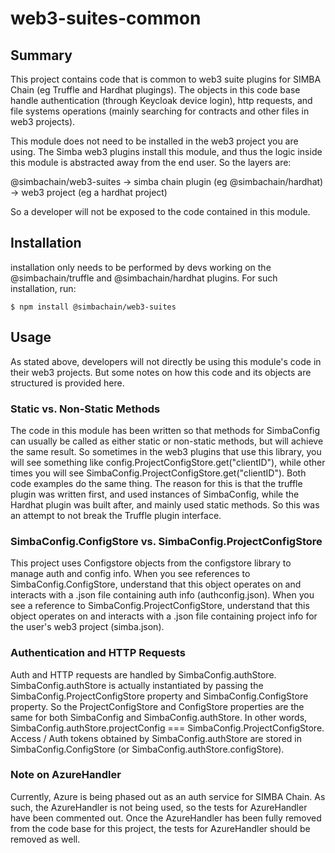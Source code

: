 # web3-suites-common

## Summary
This project contains code that is common to web3 suite plugins for SIMBA Chain (eg Truffle and Hardhat plugings). The objects in this code base handle authentication (through Keycloak device login), http requests, and file systems operations (mainly searching for contracts and other files in web3 projects).

This module does not need to be installed in the web3 project you are using. The Simba web3 plugins install this module, and thus the logic inside this module is abstracted away from the end user. So the layers are:

@simbachain/web3-suites 
->
simba chain plugin (eg @simbachain/hardhat) 
->
web3 project (eg a hardhat project)

So a developer will not be exposed to the code contained in this module.

## Installation

installation only needs to be performed by devs working on the @simbachain/truffle and @simbachain/hardhat plugins. For such installation, run:

```
$ npm install @simbachain/web3-suites
```

## Usage
As stated above, developers will not directly be using this module's code in their web3 projects. But some notes on how this code and its objects are structured is provided here.

### Static vs. Non-Static Methods
The code in this module has been written so that methods for SimbaConfig can usually be called as either static or non-static methods, but will achieve the same result. So sometimes in the web3 plugins that use this library, you will see something like config.ProjectConfigStore.get("clientID"), while other times you will see SimbaConfig.ProjectConfigStore.get("clientID"). Both code examples do the same thing. The reason for this is that the truffle plugin was written first, and used instances of SimbaConfig, while the Hardhat plugin was built after, and mainly used static methods. So this was an attempt to not break the Truffle plugin interface.

### SimbaConfig.ConfigStore vs. SimbaConfig.ProjectConfigStore
This project uses Configstore objects from the configstore library to manage auth and config info. When you see references to SimbaConfig.ConfigStore, understand that this object operates on and interacts with a .json file containing auth info (authconfig.json). When you see a reference to SimbaConfig.ProjectConfigStore, understand that this object operates on and interacts with a .json file containing project info for the user's web3 project (simba.json).

### Authentication and HTTP Requests
Auth and HTTP requests are handled by SimbaConfig.authStore. SimbaConfig.authStore is actually instantiated by passing the SimbaConfig.ProjectConfigStore property and SimbaConfig.ConfigStore property. So the ProjectConfigStore and ConfigStore properties are the same for both SimbaConfig and SimbaConfig.authStore. In other words, SimbaConfig.authStore.projectConfig === SimbaConfig.ProjectConfigStore. Access / Auth tokens obtained by SimbaConfig.authStore are stored in SimbaConfig.ConfigStore (or SimbaConfig.authStore.configStore).

### Note on AzureHandler
Currently, Azure is being phased out as an auth service for SIMBA Chain. As such, the AzureHandler is not being used, so the tests for AzureHandler have been commented out. Once the AzureHandler has been fully removed from the code base for this project, the tests for AzureHandler should be removed as well.